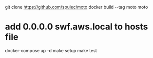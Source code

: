 

git clone https://github.com/spulec/moto
docker build --tag moto moto
# add 0.0.0.0 swf.aws.local to hosts file
docker-compose up -d 
make setup
make test